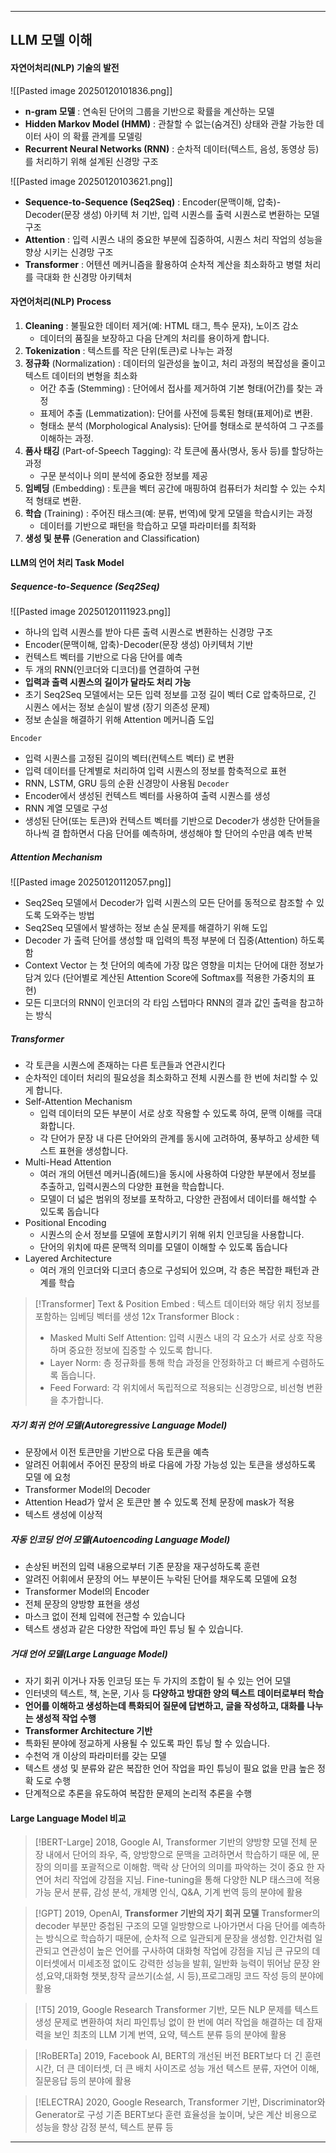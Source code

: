
---
## LLM 모델 이해
#### 자연어처리(NLP) 기술의 발전
![[Pasted image 20250120101836.png]]
- **n-gram 모델** : 연속된 단어의 그룹을 기반으로 확률을 계산하는 모델
- **Hidden Markov Model (HMM)** : 관찰할 수 없는(숨겨진) 상태와 관찰 가능한 데이터 사이
의 확률 관계를 모델링
- **Recurrent Neural Networks (RNN)** : 순차적 데이터(텍스트, 음성, 동영상 등)를 처리하기
위해 설계된 신경망 구조

![[Pasted image 20250120103621.png]]
- **Sequence-to-Sequence (Seq2Seq)** : Encoder(문맥이해, 압축)-Decoder(문장 생성) 아키텍 처 기반, 입력 시퀀스를 출력 시퀀스로 변환하는 모델 구조 
- **Attention** : 입력 시퀀스 내의 중요한 부분에 집중하여, 시퀀스 처리 작업의 성능을 향상 시키는 신경망 구조 
- **Transformer** : 어텐션 메커니즘을 활용하여 순차적 계산을 최소화하고 병렬 처리를 극대화 한 신경망 아키텍처

#### 자연어처리(NLP) Process

1. **Cleaning** : 불필요한 데이터 제거(예: HTML 태그, 특수 문자), 노이즈 감소 
	-  데이터의 품질을 보장하고 다음 단계의 처리를 용이하게 합니다. 
2. **Tokenization** : 텍스트를 작은 단위(토큰)로 나누는 과정 
3. **정규화** (Normalization) : 데이터의 일관성을 높이고, 처리 과정의 복잡성을 줄이고 텍스트 데이터의 변형을 최소화 
	-  어간 추출 (Stemming) : 단어에서 접사를 제거하여 기본 형태(어간)를 찾는 과정 
	-  표제어 추출 (Lemmatization): 단어를 사전에 등록된 형태(표제어)로 변환. 
	-  형태소 분석 (Morphological Analysis): 단어를 형태소로 분석하여 그 구조를 이해하는 과정. 
4. **품사 태깅** (Part-of-Speech Tagging): 각 토큰에 품사(명사, 동사 등)를 할당하는 과정 
	-  구문 분석이나 의미 분석에 중요한 정보를 제공 
5. **임베딩** (Embedding) : 토큰을 벡터 공간에 매핑하여 컴퓨터가 처리할 수 있는 수치적 형태로 변환. 
6. **학습** (Training) : 주어진 태스크(예: 분류, 번역)에 맞게 모델을 학습시키는 과정
	-  데이터를 기반으로 패턴을 학습하고 모델 파라미터를 최적화 
7. **생성 및 분류** (Generation and Classification)
#### LLM의 언어 처리 Task Model
##### Sequence-to-Sequence (Seq2Seq)
![[Pasted image 20250120111923.png]]
- 하나의 입력 시퀀스를 받아 다른 출력 시퀀스로 변환하는 신경망 구조 
- Encoder(문맥이해, 압축)-Decoder(문장 생성) 아키텍처 기반 
- 컨텍스트 벡터를 기반으로 다음 단어를 예측 
- 두 개의 RNN(인코더와 디코더)를 연결하여 구현 
- **입력과 출력 시퀀스의 길이가 달라도 처리 가능** 
- 초기 Seq2Seq 모델에서는 모든 입력 정보를 고정 길이 벡터 C로 압축하므로, 긴 시퀀스 에서는 정보 손실이 발생 (장기 의존성 문제) 
- 정보 손실을 해결하기 위해 Attention 메커니즘 도입

`Encoder`
- 입력 시퀀스를 고정된 길이의 벡터(컨텍스트 벡터) 로 변환 
- 입력 데이터를 단계별로 처리하여 입력 시퀀스의 정보를 함축적으로 표현 
- RNN, LSTM, GRU 등의 순환 신경망이 사용됨
`Decoder`
- Encoder에서 생성된 컨텍스트 벡터를 사용하여 출력 시퀀스를 생성 
- RNN 계열 모델로 구성 
- 생성된 단어(또는 토큰)와 컨텍스트 벡터를 기반으로 Decoder가 생성한 단어들을 하나씩 결 합하면서 다음 단어를 예측하며, 생성해야 할 단어의 수만큼 예측 반복
##### Attention Mechanism
![[Pasted image 20250120112057.png]]
-  Seq2Seq 모델에서 Decoder가 입력 시퀀스의 모든 단어를 동적으로 참조할 수 있도록 도와주는 방법 
- Seq2Seq 모델에서 발생하는 정보 손실 문제를 해결하기 위해 도입 
- Decoder 가 출력 단어를 생성할 때 입력의 특정 부분에 더 집중(Attention) 하도록 함 
- Context Vector 는 첫 단어의 예측에 가장 많은 영향을 미치는 단어에 대한 정보가 담겨 있다 (단어별로 계산된 Attention Score에 Softmax를 적용한 가중치의 표현) 
- 모든 디코더의 RNN이 인코더의 각 타임 스텝마다 RNN의 결과 값인 출력을 참고하는 방식
##### Transformer
- 각 토큰을 시퀀스에 존재하는 다른 토큰들과 연관시킨다 
- 순차적인 데이터 처리의 필요성을 최소화하고 전체 시퀀스를 한 번에 처리할 수 있게 합니다.
- Self-Attention Mechanism
	- 입력 데이터의 모든 부분이 서로 상호 작용할 수 있도록 하여, 문맥 이해를 극대화합니다. 
	- 각 단어가 문장 내 다른 단어와의 관계를 동시에 고려하여, 풍부하고 상세한 텍스트 표현을 생성합니다.
-  Multi-Head Attention 
	- 여러 개의 어텐션 메커니즘(헤드)을 동시에 사용하여 다양한 부분에서 정보를 추출하고, 입력시퀀스의 다양한 표현을 학습합니다. 
	- 모델이 더 넓은 범위의 정보를 포착하고, 다양한 관점에서 데이터를 해석할 수 있도록 돕습니다
-  Positional Encoding 
	- 시퀀스의 순서 정보를 모델에 포함시키기 위해 위치 인코딩을 사용합니다. 
	- 단어의 위치에 따른 문맥적 의미를 모델이 이해할 수 있도록 돕습니다
- Layered Architecture 
	- 여러 개의 인코더와 디코더 층으로 구성되어 있으며, 각 층은 복잡한 패턴과 관계를 학습
>[!Transformer]
>Text & Position Embed : 텍스트 데이터와 해당 위치 정보를 포함하는 임베딩 벡터를 생성 12x Transformer Block : 
>- Masked Multi Self Attention: 입력 시퀀스 내의 각 요소가 서로 상호 작용하며 중요한 정보에 집중할 수 있도록 합니다. 
>- Layer Norm: 층 정규화를 통해 학습 과정을 안정화하고 더 빠르게 수렴하도록 돕습니다. 
>- Feed Forward: 각 위치에서 독립적으로 적용되는 신경망으로, 비선형 변환을 추가합니다.

##### 자기 회귀 언어 모델(Autoregressive Language Model)
- 문장에서 이전 토큰만을 기반으로 다음 토큰을 예측 
- 알려진 어휘에서 주어진 문장의 바로 다음에 가장 가능성 있는 토큰을 생성하도록 모델 에 요청 
- Transformer Model의 Decoder 
- Attention Head가 앞서 온 토큰만 볼 수 있도록 전체 문장에 mask가 적용 
- 텍스트 생성에 이상적
##### 자동 인코딩 언어 모델(Autoencoding Language Model)
-  손상된 버전의 입력 내용으로부터 기존 문장을 재구성하도록 훈련 
- 알려진 어휘에서 문장의 어느 부분이든 누락된 단어를 채우도록 모델에 요청 
- Transformer Model의 Encoder 
- 전체 문장의 양방향 표현을 생성 
- 마스크 없이 전체 입력에 전근할 수 있습니다 
- 텍스트 생성과 같은 다양한 작업에 파인 튜닝 될 수 있습니다.
##### 거대 언어 모델(Large Language Model)
- 자기 회귀 이거나 자동 인코딩 또는 두 가지의 조합이 될 수 있는 언어 모델 
- 인터넷의 텍스트, 책, 논문, 기사 등 **다양하고 방대한 양의 텍스트 데이터로부터 학습** 
- **언어를 이해하고 생성하는데 특화되어 질문에 답변하고, 글을 작성하고, 대화를 나누는 생성적 작업 수행** 
- **Transformer Architecture 기반** 
- 특화된 분야에 정교하게 사용될 수 있도록 파인 튜닝 할 수 있습니다. 
- 수천억 개 이상의 파라미터를 갖는 모델
- 텍스트 생성 및 분류와 같은 복잡한 언어 작업을 파인 튜닝이 필요 없을 만큼 높은 정확 도로 수행 
- 단계적으로 추론을 유도하여 복잡한 문제의 논리적 추론을 수행
#### Large Language Model 비교

>[!BERT-Large]
>2018, Google AI, Transformer 기반의 양방향 모델 
>전체 문장 내에서 단어의 좌우, 즉, 양방향으로 문맥을 고려하면서 학습하기 때문 에, 문장의 의미를 포괄적으로 이해함. 맥락 상 단어의 의미를 파악하는 것이 중요 한 자연어 처리 작업에 강점을 지님. 
>Fine-tuning을 통해 다양한 NLP 태스크에 적용 가능 
>문서 분류, 감성 분석, 개체명 인식, Q&A, 기계 번역 등의 분야에 활용

>[!GPT]
>2019, OpenAI, **Transformer 기반의 자기 회귀 모델**
> Transformer의decoder 부분만 중첩된 구조의 모델
> 일방향으로 나아가면서 다음 단어를 예측하는 방식으로 학습하기 때문에, 순차적 으로 일관되게 문장을 생성함. 
> 인간처럼 일관되고 연관성이 높은 언어를 구사하여 대화형 작업에 강점을 지님 큰 규모의 데이터셋에서 미세조정 없이도 강력한 성능을 발휘, 일반화 능력이 뛰어남 
> 문장 완성,요약,대화형 챗봇,창작 글쓰기(소설, 시 등),프로그래밍 코드 작성 등의 분야에 활용

>[!T5]
>2019, Google Research 
>Transformer 기반, 모든 NLP 문제를 텍스트 생성 문제로 변환하여 처리 
>파인튜닝 없이 한 번에 여러 작업을 해결하는 데 잠재력을 보인 최초의 LLM 
>기계 번역, 요약, 텍스트 분류 등의 분야에 활용

>[!RoBERTa]
>2019, Facebook AI, BERT의 개선된 버전 
>BERT보다 더 긴 훈련 시간, 더 큰 데이터셋, 더 큰 배치 사이즈로 성능 개선 
>텍스트 분류, 자연어 이해, 질문응답 등의 분야에 활용

>[!ELECTRA]
>2020, Google Research, Transformer 기반, Discriminator와 Generator로 구성 
>기존 BERT보다 훈련 효율성을 높이며, 낮은 계산 비용으로 성능을 향상 
>감정 분석, 텍스트 분류 등

---
